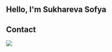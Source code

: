 ## Hello, I'm Sukhareva Sofya 

 

## Contact 
<div> 
  <a href = "mailto: mail@sssofya.ru"><img src="https://img.shields.io/badge/-Gmail-%23333?style=for-the-badge&logo=gmail&logoColor=white" target="_blank"></a>
 </br>
</br>

 
</div>
